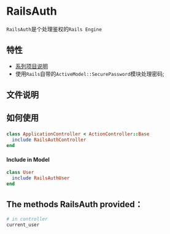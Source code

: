 # RailsAuth

`RailsAuth`是个处理鉴权的`Rails Engine`

## 特性

- [系列项目说明](https://github.com/yougexiangfa/yougexiangfa)
- 使用`Rails`自带的`ActiveModel::SecurePassword`模块处理密码;

## 文件说明


## 如何使用


### 



```ruby
class ApplicationController < ActionController::Base
  include RailsAuthController
end
```

#### Include in Model

```ruby
class User
  include RailsAuthUser
end
```

## The methods RailsAuth provided：

```ruby
# in controller
current_user
```
